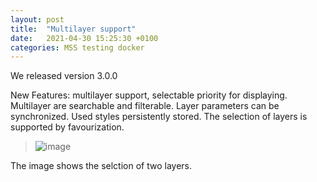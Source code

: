 ```yaml
---
layout: post
title:  "Multilayer support"
date:   2021-04-30 15:25:30 +0100
categories: MSS testing docker
---
```


We released version 3.0.0

New Features: multilayer support, selectable priority for displaying. 
Multilayer are searchable and filterable. Layer parameters can be synchronized. 
Used styles persistently stored. The selection of layers is supported by favourization.


> ![image](/assets/multilayer.png)

The image shows the selction of two layers. 
